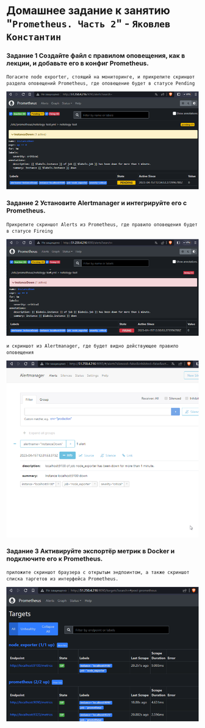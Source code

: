 # Домашнее задание к занятию "`Prometheus. Часть 2`" - `Яковлев Константин`

### Задание 1 Создайте файл с правилом оповещения, как в лекции, и добавьте его в конфиг Prometheus.

`Погасите node exporter, стоящий на мониторинге, и прикрепите скриншот раздела оповещений Prometheus, где оповещение будет в статусе Pending`

![job1](https://github.com/Prime2270/homework_netology-9.5/blob/main/images/job1.png)

### Задание 2 Установите Alertmanager и интегрируйте его с Prometheus.

`Прикрепите скриншот Alerts из Prometheus, где правило оповещения будет в статусе Fireing`

![job2](https://github.com/Prime2270/homework_netology-9.5/blob/main/images/job2.png)

`и скриншот из Alertmanager, где будет видно действующее правило оповещения`

![job2.1](https://github.com/Prime2270/homework_netology-9.5/blob/main/images/job2.1.png)

### Задание 3 Активируйте экспортёр метрик в Docker и подключите его к Prometheus.

`приложите скриншот браузера с открытым эндпоинтом, а также скриншот списка таргетов из интерфейса Prometheus.`

![job3](https://github.com/Prime2270/homework_netology-9.5/blob/main/images/job3.png)


